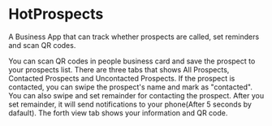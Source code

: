 # HotProspects
A Business App that can track whether prospects are called, set reminders and scan QR codes.

You can scan QR codes in people business card and save the prospect to your prospects list.
There are three tabs that shows All Prospects, Contacted Prospects and Uncontacted Prospects.
If the prospect is contacted, you can swipe the prospect's name and mark as "contacted".
You can also swipe and set remainder for contacting the prospect. After you set remainder, it will send notifications to your phone(After 5 seconds by dafault).
The forth view tab shows your information and QR code.

